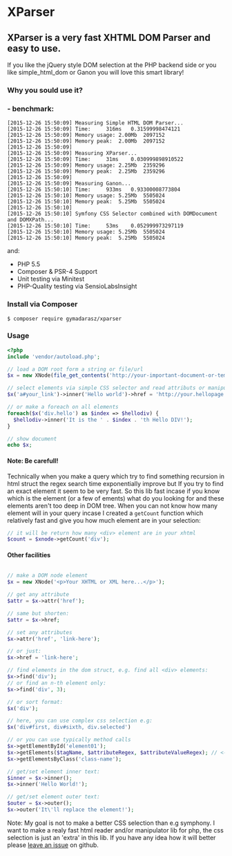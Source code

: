 # XParser
## XParser is a very fast XHTML DOM Parser and easy to use. 
If you like the jQuery style DOM selection at the PHP backend side 
or you like simple_html_dom or Ganon you will love this smart library!

### Why you sould use it? 
### - benchmark:
```
[2015-12-26 15:50:09] Measuring Simple HTML DOM Parser...
[2015-12-26 15:50:09] Time:		316ms	0.31599998474121
[2015-12-26 15:50:09] Memory usage:	2.00Mb	2097152
[2015-12-26 15:50:09] Memory peak:	2.00Mb	2097152
[2015-12-26 15:50:09] 
[2015-12-26 15:50:09] Measuring XParser...
[2015-12-26 15:50:09] Time:		31ms	0.030999898910522
[2015-12-26 15:50:09] Memory usage:	2.25Mb	2359296
[2015-12-26 15:50:09] Memory peak:	2.25Mb	2359296
[2015-12-26 15:50:09] 
[2015-12-26 15:50:09] Measuring Ganon...
[2015-12-26 15:50:10] Time:		933ms	0.93300008773804
[2015-12-26 15:50:10] Memory usage:	5.25Mb	5505024
[2015-12-26 15:50:10] Memory peak:	5.25Mb	5505024
[2015-12-26 15:50:10] 
[2015-12-26 15:50:10] Symfony CSS Selector combined with DOMDocument and DOMXPath...
[2015-12-26 15:50:10] Time:		53ms	0.052999973297119
[2015-12-26 15:50:10] Memory usage:	5.25Mb	5505024
[2015-12-26 15:50:10] Memory peak:	5.25Mb	5505024 
```
and:
- PHP 5.5
- Composer & PSR-4 Support
- Unit testing via Minitest
- PHP-Quality testing via SensioLabsInsight


### Install via Composer

`$ composer require gymadarasz/xparser`

### Usage

```php
<?php
include 'vendor/autoload.php';

// load a DOM root form a string or file/url
$x = new XNode(file_get_contents('http://your-important-document-or-template.com'));

// select elements via simple CSS selector and read attributs or manipulate contents easily e.g.:
$x('a#your_link')->inner('Hello world')->href = 'http://your.hellopage.com';

// or make a foreach on all elements
foreach($x('div.hello') as $index => $hellodiv) {
  $hellodiv->inner('It is the ' . $index . 'th Hello DIV!');
}

// show document
echo $x;
```

#### Note: Be carefull!
Technically when you make a query which try to find something recursion in html struct the regex search time exponentially improve but If you try to find an exact element it seem to be very fast. So this lib fast incase if you know which is the element (or a few of ements) what do you looking for and these elements aren't too deep in DOM tree.
When you can not know how many element will in your query incase I created a `getCount` function which relatively fast and give you how much element are in your selection:

```php
// it will be return how many <div> element are in your xhtml
$count = $xnode->getCount('div'); 
```

#### Other facilities

```php

// make a DOM node element
$x = new XNode('<p>Your XHTML or XML here...</p>');

// get any attribute
$attr = $x->attr('href');

// same but shorten:
$attr = $x->href;

// set any attributes
$x->attr('href', 'link-here');

// or just:
$x->href = 'link-here';

// find elements in the dom struct, e.g. find all <div> elements:
$x->find('div');
// or find an n-th element only:
$x->find('div', 3);

// or sort format:
$x('div');

// here, you can use complex css selection e.g:
$x('div#first, div#sixth, div.selected')

// or you can use typically method calls
$x->getElementById('element01');
$x->getElements($tagName, $attributeRegex, $attributeValueRegex); // <- all parameters are optional
$x->getElementsByClass('class-name');

// get/set element inner text:
$inner = $x->inner();
$x->inner('Hello World!');

// get/set element outer text:
$outer = $x->outer();
$x->outer('It\'ll replace the element!');

```

Note:
My goal is not to make a better CSS selection than e.g symphony. I want to make a realy fast html reader and/or manipulator lib for php, the css selection is just an 'extra' in this lib. If you have any idea how it will better please [leave an issue](https://github.com/gymadarasz/xparser/issues/new) on github.
